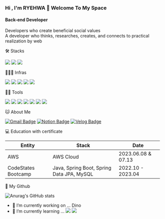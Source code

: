 ### Hi , I'm RYEHWA 👋 Welcome To My Space


#### Back-end Developer
Developers who create beneficial social values   
A developer who thinks, researches, creates, and connects to practical realization by web


🛠️ Stacks

<img src="https://img.shields.io/badge/Java-007396?style=flat-square&logo=Java&logoColor=white"/> <img src="https://img.shields.io/badge/Spring Boot-6DB33F?style=flat-square&logo=Spring Boot&logoColor=white"/> <img src="https://img.shields.io/badge/MySQL-4479A1?style=flat-square&logo=MySQL&logoColor=white"/> 

🤹🏻‍♀️ Infras

<img src="https://img.shields.io/badge/Amazon AWS-232F3E?style=flat-square&logo=Amazon AWS&logoColor=white"/> <img src="https://img.shields.io/badge/Amazon EC2-FF9900?style=flat-square&logo=Amazon EC2&logoColor=white"/> <img src="https://img.shields.io/badge/Amazon RDS-527FFF?style=flat-square&logo=Amazon RDS&logoColor=white"/> <img src="https://img.shields.io/badge/Amazon S3-569A31?style=flat-square&logo=Amazon S3&logoColor=white"/> <img src="https://img.shields.io/badge/Github Actions-2088FF?style=flat-square&logo=Github Actions&logoColor=white"/>


💪🏼 Tools 

<img src="https://img.shields.io/badge/IntelliJ IDEA-000000?style=flat-square&logo=IntelliJ IDEA&logoColor=white"/> <img src="https://img.shields.io/badge/GitHub-181717?style=flat-square&logo=GitHub&logoColor=white"/> <img src="https://img.shields.io/badge/Postman-FF6C37?style=flat-square&logo=Postman&logoColor=white"/> <img src="https://img.shields.io/badge/Slack-4A154B?style=flat-square&logo=Slack&logoColor=white"/> <img src="https://img.shields.io/badge/Notion-000000?style=flat-square&logo=Notion&logoColor=white"/> <img src="https://img.shields.io/badge/Discord-5865F2?style=flat-square&logo=Discord&logoColor=white"/> <img src="https://img.shields.io/badge/Google Sheets-34A853?style=flat-square&logo=Google Sheets&logoColor=white"/>

🐱 About Me

[![Gmail Badge](https://img.shields.io/badge/Gmail-d14836?style=flat-square&logo=Gmail&logoColor=white&link=mailto:ryehwa.kim@gmail.com)](ryehwa.kim@gmail.com)
  [![Notion Badge](https://img.shields.io/badge/Notion-000000?style=flat-square&logo=Notion&logoColor=white&link=https://www.notion.so/ryehwa/Back-end-Developer-42db57c04e5f4a3783f85368f4e7f8f3?pvs=4)](https://www.notion.so/ryehwa/Back-end-Developer-42db57c04e5f4a3783f85368f4e7f8f3?pvs=4)
  [![Velog Badge](https://img.shields.io/badge/Velog-20C997?style=flat-square&logo=Velog&logoColor=white&link=https://velog.io/@bokimy)](https://velog.io/@bokimy)


💻 Education with certificate

|Entity|Stack|Date|
|------|---|---|
|AWS|AWS Cloud|2023.06.08 & 07.13|
|CodeStates Bootcamp|Java, Spring Boot, Spring Data JPA, MySQL | 2022.10 - 2023.04|

🥇 My Github

![Anurag's GitHub stats](https://github-readme-stats.vercel.app/api?username=ryehwa&show_icons=true&theme=radical)


<!-- There are many parts of the project and development source that I have been unable to disclose due to internal confidentiality and the organizer's pledge of confidentiality.  
Please understand.

**ryehwa/ryehwa** is a ✨ _special_ ✨ repository because its `README.md` (this file) appears on your GitHub profile.

Here are some ideas to get you started:
-->


- 🔭 I’m currently working on ... Dino
- 🌱 I’m currently learning ... <img src="https://img.shields.io/badge/JavaScript-F7DF1E?style=flat-square&logo=JavaScript&logoColor=white"/> <img src="https://img.shields.io/badge/Thymeleaf-005F0F?style=flat-square&logo=Thymeleaf&logoColor=white"/>


